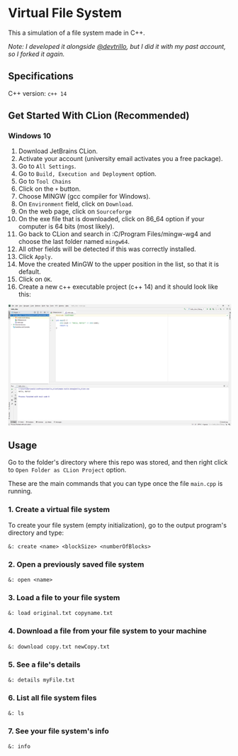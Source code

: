 # Virtual File System

This a simulation of a file system made in C++. <br />

*Note: I developed it alongside [@devtrillo](https://github.com/devtrillo), but I did it with my past account, so I forked it again.*

## Specifications

C++ version: `c++ 14`

## Get Started With CLion (Recommended)

### Windows 10

1. Download JetBrains CLion.
2. Activate your account (university email activates you a free package).
3. Go to `All Settings`.
4. Go to `Build, Execution and Deployment` option.
5. Go to `Tool Chains`
6. Click on the `+` button.
7. Choose MINGW (gcc compiler for Windows).
8. On `Environment` field, click on `Download`.
9. On the web page, click on `Sourceforge`
10. On the exe file that is downloaded, click on 86_64 option if your computer is 64 bits (most likely).
11. Go back to CLion and search in :C/Program Files/mingw-wg4 and choose the last folder named `mingw64`.
12. All other fields will be detected if this was correctly installed.
13. Click `Apply`.
14. Move the created MinGW to the upper position in the list, so that it is default.
15. Click on `OK`.
16. Create a new c++ executable project (c++ 14) and it should look like this: <br />

![alt text](https://github.com/the-other-mariana/file-system/blob/master/example-clion.png)<br/>

## Usage

Go to the folder's directory where this repo was stored, and then right click to `Open Folder as CLion Project` option. <br />

These are the main commands that you can type once the file `main.cpp` is running. <br />

### 1. Create a virtual file system

To create your file system (empty initialization), go to the output program's directory and type: <br />

```
&: create <name> <blockSize> <numberOfBlocks>
```

### 2. Open a previously saved file system

```
&: open <name>
```

### 3. Load a file to your file system

```
&: load original.txt copyname.txt
```

### 4. Download a file from your file system to your machine

```
&: download copy.txt newCopy.txt
```

### 5. See a file's details

```
&: details myFile.txt
```

### 6. List all file system files

```
&: ls
```

### 7. See your file system's info

```
&: info
```
